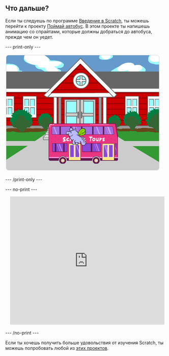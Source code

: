 ## Что дальше?

Если ты следуешь по программе [Введение в Scratch](https://projects.raspberrypi.org/en/pathways/scratch-intro), ты можешь перейти к проекту [Поймай автобус](https://projects.raspberrypi.org/en/projects/catch-the-bus). В этом проекте ты напишешь анимацию со спрайтами, которые должны добраться до автобуса, прежде чем он уедет.

--- print-only ---

![Проект «Поймай автобус».](images/scratch-tour-bus.png)

--- /print-only ---

--- no-print ---

<div class="scratch-preview" style="margin-left: 15px;">
  <iframe allowtransparency="true" width="485" height="402" src="https://scratch.mit.edu/projects/embed/486719199/?autostart=false" frameborder="0"></iframe>
</div>

--- /no-print ---

Если ты хочешь получить больше удовольствия от изучения Scratch, ты можешь попробовать любой из [этих проектов](https://projects.raspberrypi.org/en/projects?software%5B%5D=scratch&curriculum%5B%5D=%201).
